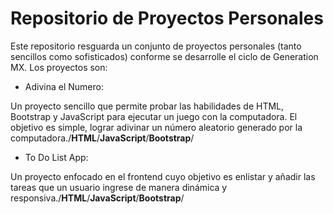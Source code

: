 # Repositorio de Proyectos Personales

Este repositorio resguarda un conjunto de proyectos personales (tanto sencillos 
como sofisticados) conforme se desarrolle el ciclo de Generation MX. Los proyectos 
son:

* Adivina el Numero:

Un proyecto sencillo que permite probar las habilidades de HTML, Bootstrap y JavaScript 
para ejecutar un juego con la computadora. El objetivo es simple, lograr adivinar 
un número aleatorio generado por la computadora./**HTML**/**JavaScript**/**Bootstrap**/

* To Do List App:

Un proyecto enfocado en el frontend cuyo objetivo es enlistar y añadir las tareas que 
un usuario ingrese de manera dinámica y responsiva./**HTML**/**JavaScript**/**Bootstrap**/

